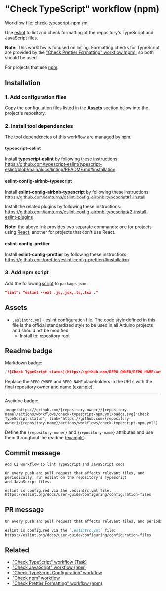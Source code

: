 # "Check TypeScript" workflow (npm)

Workflow file: [check-typescript-npm.yml](check-typescript-npm.yml)

Use [eslint](https://eslint.org/) to lint and check formatting of the repository's TypeScript and JavaScript files.

**Note:** This workflow is focused on linting. Formatting checks for TypeScript are provided by the ["Check Prettier Formatting" workflow (npm)](check-prettier-formatting-npm.md), so both should be used.

For projects that use [npm](https://www.npmjs.com/).

## Installation

### 1. Add configuration files

Copy the configuration files listed in the [**Assets**](#assets) section below into the project's repository.

### 2. Install tool dependencies

The tool dependencies of this workflow are managed by [npm](https://www.npmjs.com/).

#### typescript-eslint

Install **typescript-eslint** by following these instructions:<br />
https://github.com/typescript-eslint/typescript-eslint/blob/main/docs/linting/README.md#installation

#### eslint-config-airbnb-typescript

Install **eslint-config-airbnb-typescript** by following these instructions:<br />
https://github.com/iamturns/eslint-config-airbnb-typescript#1-install

Install the related plugins by following these instructions:<br />
https://github.com/iamturns/eslint-config-airbnb-typescript#2-install-eslint-plugins

**Note:** the above link provides two separate commands: one for projects using [React](https://reactjs.org/), another for projects that don't use React.

#### eslint-config-prettier

Install **eslint-config-prettier** by following these instructions:<br />
https://github.com/prettier/eslint-config-prettier/#installation

### 3. Add npm script

Add the following [script](https://docs.npmjs.com/cli/v7/using-npm/scripts) to `package.json`:

```json
"lint": "eslint --ext .js,.jsx,.ts,.tsx ."
```

## Assets

- [`.eslintrc.yml`](assets/check-typescript/.eslintrc.yml) - eslint configuration file. The code style defined in this file is the official standardized style to be used in all Arduino projects and should not be modified.
  - Install to: repository root

## Readme badge

Markdown badge:

```markdown
[![Check TypeScript status](https://github.com/REPO_OWNER/REPO_NAME/actions/workflows/check-typescript-npm.yml/badge.svg)](https://github.com/REPO_OWNER/REPO_NAME/actions/workflows/check-typescript-npm.yml)
```

Replace the `REPO_OWNER` and `REPO_NAME` placeholders in the URLs with the final repository owner and name ([example](https://raw.githubusercontent.com/arduino-libraries/ArduinoIoTCloud/master/README.md)).

---

Asciidoc badge:

```adoc
image:https://github.com/{repository-owner}/{repository-name}/actions/workflows/check-typescript-npm.yml/badge.svg["Check TypeScript status", link="https://github.com/{repository-owner}/{repository-name}/actions/workflows/check-typescript-npm.yml"]
```

Define the `{repository-owner}` and `{repository-name}` attributes and use them throughout the readme ([example](https://raw.githubusercontent.com/arduino-libraries/WiFiNINA/master/README.adoc)).

## Commit message

```
Add CI workflow to lint TypeScript and JavaScript code

On every push and pull request that affects relevant files, and periodically, run eslint on the repository's TypeScript
and JavaScript files.

eslint is configured via the .eslintrc.yml file:
https://eslint.org/docs/user-guide/configuring/configuration-files
```

## PR message

```markdown
On every push and pull request that affects relevant files, and periodically, run [eslint](https://eslint.org/) on the repository's TypeScript and JavaScript files.

eslint is configured via the `.eslintrc.yml` file:
https://eslint.org/docs/user-guide/configuring/configuration-files
```

## Related

- ["Check TypeScript" workflow (Task)](check-typescript-task.md)
- ["Check JavaScript" workflow (npm)](check-javascript-npm.md)
- ["Check TypeScript Configuration" workflow](check-tsconfig.md)
- ["Check npm" workflow](check-npm.md)
- ["Check Prettier Formatting" workflow (npm)](check-prettier-formatting-npm.md)
